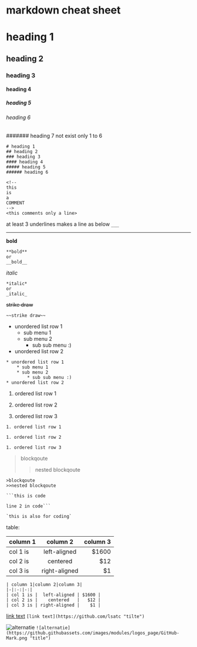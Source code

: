 # markdown cheat sheet

# heading 1
## heading 2
### heading 3
#### heading 4
##### heading 5
###### heading 6
####### heading 7 not exist only 1 to 6
```
# heading 1
## heading 2
### heading 3
#### heading 4
##### heading 5
###### heading 6
```
```
<!--
this
is
a
COMMENT
-->
<this comments only a line>
```
at least 3 underlines makes a line as below
```___```
___
<!-- you also can write html here -->
**bold**
```
**bold**
or
__bold__
```

*italic*
```
*italic*
or
_italic_
```
~~strike draw~~

```
~~strike draw~~
```
* unordered list row 1
    * sub menu 1
    * sub menu 2
        * sub sub menu :)
* unordered list row 2
```
* unordered list row 1
    * sub menu 1
    * sub menu 2
        * sub sub menu :)
* unordered list row 2
```
1. ordered list row 1

1. ordered list row 2

1. ordered list row 3


```
1. ordered list row 1

1. ordered list row 2

1. ordered list row 3
```

>blockqoute
>>nested blockqoute
```
>blockqoute
>>nested blockqoute
```
```
```this is code

line 2 in code```
```
```
`this is also for coding`
```
table:

| column 1|column 2|column 3|
|-|:-:|-:|
| col 1 is |  left-aligned | $1600 |
| col 2 is |    centered   |   $12 |
| col 3 is | right-aligned |    $1 |
```
| column 1|column 2|column 3|
|-|:-:|-:|
| col 1 is |  left-aligned | $1600 |
| col 2 is |    centered   |   $12 |
| col 3 is | right-aligned |    $1 |
```

[link text](https://github.com/lsatc "tilte")
```[link text](https://github.com/lsatc "tilte")```

![alternatie](https://github.githubassets.com/images/modules/logos_page/GitHub-Mark.png "title")
```![alternatie](https://github.githubassets.com/images/modules/logos_page/GitHub-Mark.png "title")```
